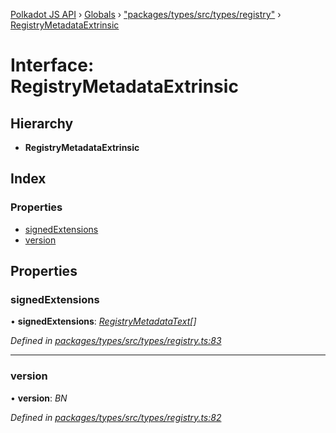 [Polkadot JS API](../README.md) › [Globals](../globals.md) › ["packages/types/src/types/registry"](../modules/_packages_types_src_types_registry_.md) › [RegistryMetadataExtrinsic](_packages_types_src_types_registry_.registrymetadataextrinsic.md)

# Interface: RegistryMetadataExtrinsic

## Hierarchy

* **RegistryMetadataExtrinsic**

## Index

### Properties

* [signedExtensions](_packages_types_src_types_registry_.registrymetadataextrinsic.md#signedextensions)
* [version](_packages_types_src_types_registry_.registrymetadataextrinsic.md#version)

## Properties

###  signedExtensions

• **signedExtensions**: *[RegistryMetadataText](_packages_types_src_types_registry_.registrymetadatatext.md)[]*

*Defined in [packages/types/src/types/registry.ts:83](https://github.com/polkadot-js/api/blob/5856ce24c/packages/types/src/types/registry.ts#L83)*

___

###  version

• **version**: *BN*

*Defined in [packages/types/src/types/registry.ts:82](https://github.com/polkadot-js/api/blob/5856ce24c/packages/types/src/types/registry.ts#L82)*
